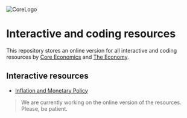 ![CoreLogo](https://www.core-econ.org/wp-content/themes/coreecon/components/image/core-logo-bw-strapline.svg)

# Interactive and coding resources

This repository stores an online version for all  interactive and coding resources by [Core Economics](www.core-econ.org) and [The Economy](https://www.core-econ.org/project/core-the-economy/).

## Interactive resources
- [Inflation and Monetary Policy](https://coreecon.github.io/voici/render/inflation.html)

> We are currently working on the online version of the resources. Please, be patient.
